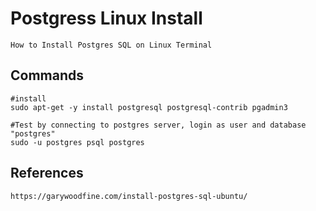 # Postgress Linux Install

    How to Install Postgres SQL on Linux Terminal
    
## Commands

    #install
    sudo apt-get -y install postgresql postgresql-contrib pgadmin3
    
    #Test by connecting to postgres server, login as user and database "postgres"
    sudo -u postgres psql postgres 
    
    
## References

    https://garywoodfine.com/install-postgres-sql-ubuntu/